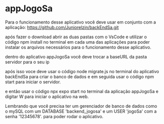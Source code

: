 # appJogoSa

Para o funcionamento desse aplicativo você deve usar em conjunto com a aplicação: https://github.com/Juniorelzin/backEndSa.git

após fazer o download abrir as duas pastas com o VsCode e utilizar o código npm install no terminal em cada uma das aplicações para poder instalar os arquivos necessários para o funcionamento desse aplicativo.

 dentro do aplicativo appJogoSa você deve trocar a baseURL da pasta servidor para o seu ip

 após isso voce deve usar o código node migrate.js no terminal do aplicativo backEndSa para criar o banco de dados e em seguida usar o código npm start para iniciar o servidor.

 e então usar o código npx expo start no terminal da aplicação appJogoSa e digitar W para iniciar o aplicativo na web.

 Lembrando que você precisa ter um gerenciador de banco de dados como o mySQL com um DATABASE 'backend_jogosa' e um USER 'jogoSa' com a senha '12345678'. para poder rodar o aplicativo.
